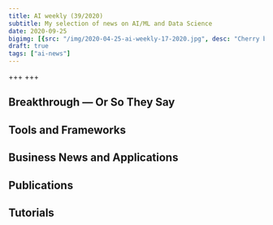 ```yaml
---
title: AI weekly (39/2020)
subtitle: My selection of news on AI/ML and Data Science
date: 2020-09-25
bigimg: [{src: "/img/2020-04-25-ai-weekly-17-2020.jpg", desc: "Cherry blossom (Berlin 2020)"}]
draft: true
tags: ["ai-news"]
---
```



+++ +++


 
<!--more-->



## Breakthrough &mdash; Or So They Say

 


## Tools and Frameworks
 



## Business News and Applications




## Publications




## Tutorials
